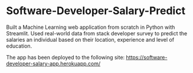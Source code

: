 # Software-Developer-Salary-Predict
Built a Machine Learning web application from scratch in Python with Streamlit. Used real-world data from stack developer survey to predict the salaries an individual based on their location, experience and level of education. 

The app has been deployed to the following site:
https://software-developer-salary-app.herokuapp.com/
